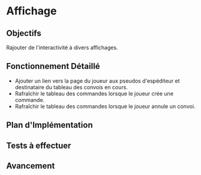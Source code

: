 # Affichage

## Objectifs
Rajouter de l'interactivité à divers affichages.

## Fonctionnement Détaillé
- Ajouter un lien vers la page du joueur aux pseudos d'espéditeur et destinataire du tableau des convois en cours.
- Rafraîchir le tableau des commandes lorsque le joueur crée une commande.
- Rafraîchir le tableau des commandes lorsque le joueur annule un convoi.

## Plan d'Implémentation

## Tests à effectuer

## Avancement
